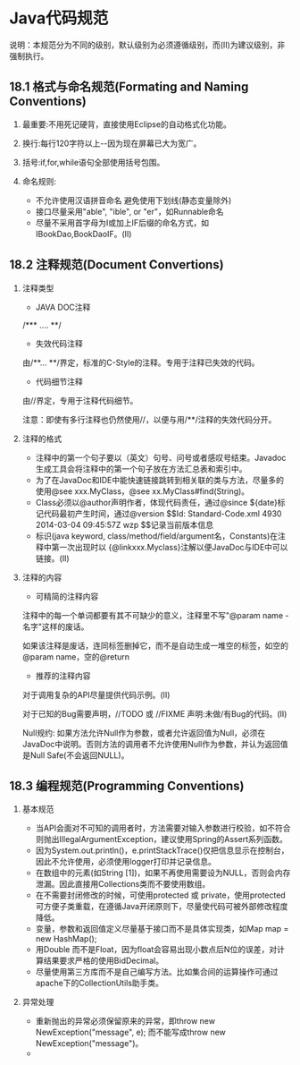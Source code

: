 # Java代码规范

说明：本规范分为不同的级别，默认级别为必须遵循级别，而(II)为建议级别，非强制执行。

## 18.1 格式与命名规范(Formating and Naming Conventions)

1. 最重要:不用死记硬背，直接使用Eclipse的自动格式化功能。
2. 换行:每行120字符以上--因为现在屏幕已大为宽广。
3. 括号:if,for,while语句全部使用括号包围。
4. 命名规则:
    
    * 不允许使用汉语拼音命名 避免使用下划线(静态变量除外)
    * 接口尽量采用"able", "ible", or "er"，如Runnable命名
    * 尽量不采用首字母为I或加上IF后缀的命名方式，如IBookDao,BookDaoIF。(II)

## 18.2 注释规范(Document Convertions)

1. 注释类型

    * JAVA DOC注释
    
    /\*\*\* .... **/
    
    * 失效代码注释
    
    由/\*\*... **/界定，标准的C-Style的注释。专用于注释已失效的代码。
    
    * 代码细节注释
    
    由//界定，专用于注释代码细节。

    注意：即使有多行注释也仍然使用//，以便与用/**/注释的失效代码分开。
    
2. 注释的格式
   
    * 注释中的第一个句子要以（英文）句号、问号或者感叹号结束。Javadoc生成工具会将注释中的第一个句子放在方法汇总表和索引中。
    * 为了在JavaDoc和IDE中能快速链接跳转到相关联的类与方法，尽量多的使用@see xxx.MyClass，@see xx.MyClass#find(String)。
    * Class必须以@author声明作者，体现代码责任，通过@since ${date}标记代码最初产生时间，通过@version \$\$Id: Standard-Code.xml 4930 2014-03-04 09:45:57Z wzp $$记录当前版本信息
    * 标识(java keyword, class/method/field/argument名，Constants)在注释中第一次出现时以 {@linkxxx.Myclass}注解以便JavaDoc与IDE中可以链接。(II)

3. 注释的内容

    * 可精简的注释内容
    
    注释中的每一个单词都要有其不可缺少的意义，注释里不写"@param name -名字"这样的废话。

    如果该注释是废话，连同标签删掉它，而不是自动生成一堆空的标签，如空的@param name，空的@return
    
    * 推荐的注释内容
    
    对于调用复杂的API尽量提供代码示例。(II)

    对于已知的Bug需要声明，//TODO 或 //FIXME 声明:未做/有Bug的代码。(II)
    
    Null规约:  如果方法允许Null作为参数，或者允许返回值为Null，必须在JavaDoc中说明。否则方法的调用者不允许使用Null作为参数，并认为返回值是Null Safe(不会返回NULL)。

## 18.3 编程规范(Programming Conventions)    

1. 基本规范

    * 当API会面对不可知的调用者时，方法需要对输入参数进行校验，如不符合则抛出IllegalArgumentException，建议使用Spring的Assert系列函数。
    * 因为System.out.println()，e.printStackTrace()仅把信息显示在控制台，因此不允许使用，必须使用logger打印并记录信息。
    * 在数组中的元素(如String [1])，如果不再使用需要设为NULL，否则会内存泄漏。因此直接用Collections类而不要使用数组。
    * 在不需要封闭修改的时候，可使用protected 或 private，使用protected可方便子类重载，在遵循Java开闭原则下，尽量使代码可被外部修改程度降低。
    * 变量，参数和返回值定义尽量基于接口而不是具体实现类，如Map map = new HashMap();
    * 用Double 而不是Float，因为float会容易出现小数点后N位的误差，对计算结果要求严格的使用BidDecimal。
    * 尽量使用第三方库而不是自己编写方法。比如集合间的运算操作可通过apache下的CollectionUtils助手类。
    
2. 异常处理

    * 重新抛出的异常必须保留原来的异常，即throw new NewException("message", e); 而不能写成throw new NewException("message")。
    * 
    
    